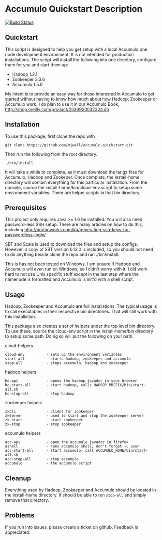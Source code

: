 # Accumulo Quickstart Description

[![Build Status](https://travis-ci.org/mjwall/accumulo-quickstart.png?branch=master)](https://travis-ci.org/mjwall/accumulo-quickstart)

## Quickstart

This script is designed to help you get setup with a local Accumulo
one node development environment.  It is not intended for production
installations.  The script will install the following into one
directory, configure them for you and start them up:

- Hadoop 1.2.1
- Zookeeper 3.3.6
- Accumulo 1.5.0

My intent is to provide an easy way for those interested in
Accumulo to get started without having to know how much about how
Hadoop, Zookeeper or Accumulo work.  I do plan to use it in our
Accumulo Book, http://shop.oreilly.com/product/0636920032304.do

## Installation

To use this package, first clone the repo with

    git clone https://github.com/mjwall/accumulo-quickstart.git

Then run the following from the root directory.

    ./bin/install

It will take a while to complete, as it must download the tar.gz files
for Accumulo, Hadoop and Zookeper.  Once complete, the install-home
directory will contain everything for this particular installation.
From the console, source the install-home/bin/cloud-env script to
setup some environment variables.  There are helper scripts in that
bin directory.

##  Prerequisites

This project only requires Java >= 1.6 be installed.  You will also
need password-less SSH setup.  There are many articles on how to do
this, including http://hortonworks.com/kb/generating-ssh-keys-for-passwordless-login/

SBT and Scala is used to download the files and setup the configs.
However, a copy of SBT version 0.13.0 is included, so you should not
need to do anything beside clone the repo and run ./bin/install.

This is has not been tested on Windows.  I am unsure if Hadoop and
Accumulo will even run on Windows, so I didn't worry with it.  I did
work hard to not use Unix specific stuff except in the last step where
the namenode is formatted and Accumulo is init'd with a shell script.

## Usage

Hadoop, Zookeeper and Accumulo are full installations.  The typical
usage is to call executables in their respective bin directories.
That will still work with this installation.

This package also creates a set of helpers under the top level bin
directory.  To use these, source the cloud-env script in the install-home/bin
directory to setup some path.  Doing so will put the following on your path.

cloud-helpers

    cloud-env          - sets up the environment variables
    start-all          - starts hadoop, zookeeper and accumulo
    stop-all           - stops accumulo, hadoop and zookeeper

hadoop helpers

    hd-api             - opens the hadoop javadoc in your browser
    hd-start-all       - start hadoop, calls HADOOP_PREFIX/bin/start-all.sh
    hd-stop-all        - stop hadoop

zookeeper helpers

    zkCli              - client for zookeeper
    zkServer           - used to start and stop the zookeeper server
    zk-start           - start zookeeper
    zk-stop            - stop zookeeper

accumulo helpers

    acc-api            - open the accumulo javadoc in firefox
    ashell             - runs accumulo shell, don't forget -u user
    acc-start-all      - start accumulo, call ACCUMULO_HOME/bin/start-all.sh
    acc-stop-all       - stop accumulo
    accumulo           - the accumulo script

## Cleanup

Everything used by Hadoop, Zookeeper and Accumulo should be located in
the install-home directory.  If should be able to run `stop-all` and
simply remove that directory.

## Problems

If you run into issues, please create a ticket on github.  Feedback is appreciated.

